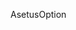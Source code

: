 <span data-ttu-id="f7f4e-101">Asetus</span><span class="sxs-lookup"><span data-stu-id="f7f4e-101">Option</span></span>